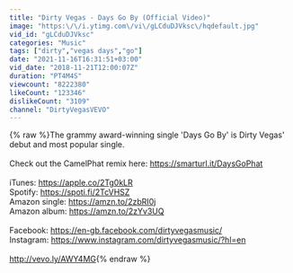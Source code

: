 ```yaml
---
title: "Dirty Vegas - Days Go By (Official Video)"
image: "https:\/\/i.ytimg.com\/vi\/gLCduDJVksc\/hqdefault.jpg"
vid_id: "gLCduDJVksc"
categories: "Music"
tags: ["dirty","vegas days","go"]
date: "2021-11-16T16:31:51+03:00"
vid_date: "2018-11-21T12:00:07Z"
duration: "PT4M4S"
viewcount: "8222380"
likeCount: "123346"
dislikeCount: "3109"
channel: "DirtyVegasVEVO"
---
```

{% raw %}The grammy award-winning single 'Days Go By' is Dirty Vegas' debut and most popular single. <br /><br />Check out the CamelPhat remix here: <a rel="nofollow" target="blank" href="https://smarturl.it/DaysGoPhat">https://smarturl.it/DaysGoPhat</a><br /><br />iTunes: <a rel="nofollow" target="blank" href="https://apple.co/2Tg0kLR">https://apple.co/2Tg0kLR</a><br />Spotify: <a rel="nofollow" target="blank" href="https://spoti.fi/2TcVHSZ">https://spoti.fi/2TcVHSZ</a><br />Amazon single: <a rel="nofollow" target="blank" href="https://amzn.to/2zbRI0j">https://amzn.to/2zbRI0j</a><br />Amazon album: <a rel="nofollow" target="blank" href="https://amzn.to/2zYv3UQ">https://amzn.to/2zYv3UQ</a><br /><br />Facebook: <a rel="nofollow" target="blank" href="https://en-gb.facebook.com/dirtyvegasmusic/">https://en-gb.facebook.com/dirtyvegasmusic/</a><br />Instagram: <a rel="nofollow" target="blank" href="https://www.instagram.com/dirtyvegasmusic/?hl=en">https://www.instagram.com/dirtyvegasmusic/?hl=en</a><br /><br /><a rel="nofollow" target="blank" href="http://vevo.ly/AWY4MG">http://vevo.ly/AWY4MG</a>{% endraw %}
